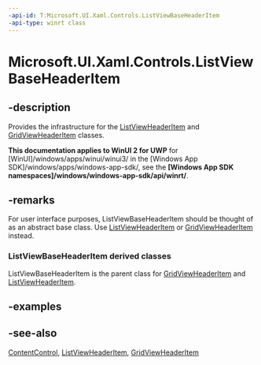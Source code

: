 ```yaml
---
-api-id: T:Microsoft.UI.Xaml.Controls.ListViewBaseHeaderItem
-api-type: winrt class
---
```


<!-- Class syntax.
public class ListViewBaseHeaderItem : Windows.UI.Xaml.Controls.ContentControl, Windows.UI.Xaml.Controls.IListViewBaseHeaderItem
-->

# Microsoft.UI.Xaml.Controls.ListViewBaseHeaderItem

## -description
Provides the infrastructure for the [ListViewHeaderItem](listviewheaderitem.md) and [GridViewHeaderItem](gridviewheaderitem.md) classes.

**This documentation applies to WinUI 2 for UWP** for [WinUI]/windows/apps/winui/winui3/ in the [Windows App SDK]/windows/apps/windows-app-sdk/, see the **[Windows App SDK namespaces]/windows/windows-app-sdk/api/winrt/**.

## -remarks
For user interface purposes, ListViewBaseHeaderItem should be thought of as an abstract base class. Use [ListViewHeaderItem](listviewheaderitem.md) or [GridViewHeaderItem](gridviewheaderitem.md) instead.

### **ListViewBaseHeaderItem** derived classes

ListViewBaseHeaderItem is the parent class for [GridViewHeaderItem](gridviewheaderitem.md) and [ListViewHeaderItem](listviewheaderitem.md).

## -examples

## -see-also
[ContentControl](contentcontrol.md), [ListViewHeaderItem](listviewheaderitem.md), [GridViewHeaderItem](gridviewheaderitem.md)
